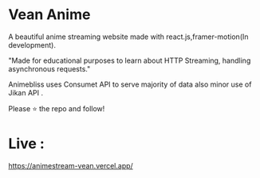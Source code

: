 # Vean Anime
A beautiful anime streaming website made with react.js,framer-motion(In development).

"Made for educational purposes to learn about HTTP Streaming, handling asynchronous requests."

Animebliss uses Consumet API to serve majority of data also minor use of Jikan API .

Please ⭐ the repo and follow!

# Live :
https://animestream-vean.vercel.app/
